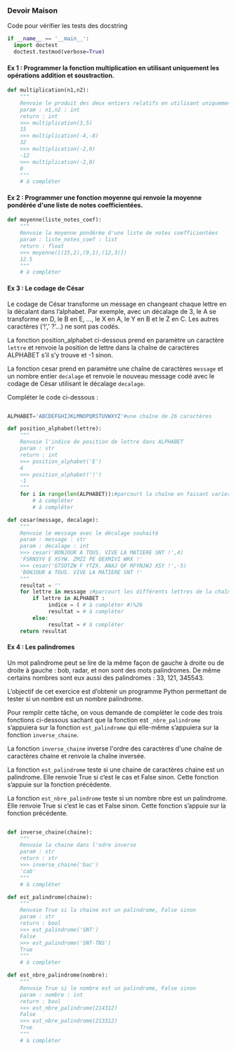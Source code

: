 ### Devoir Maison 

Code pour vérifier les tests des docstring

```Python
if __name__ == '__main__':
  import doctest
  doctest.testmod(verbose=True)
```

#### Ex 1 : Programmer la fonction multiplication en utilisant uniquement les opérations addition et soustraction.

```Python
def multiplication(n1,n2):
    """
    Renvoie le produit des deux entiers relatifs en utilisant uniquement les opérations + et -
    param : n1,n2 : int
    return : int
    >>> multiplication(3,5)
    15
    >>> multiplication(-4,-8)
    32
    >>> multiplication(-2,6)
    -12
    >>> multiplication(-2,0)    
    0
    """
    # à compléter
```

####  Ex 2 : Programmer une fonction moyenne qui renvoie la moyenne pondérée d'une liste de notes coefficientées.

```Python
def moyenne(liste_notes_coef):
    """
    Renvoie la moyenne pondérée d'une liste de notes coefficientées
    param : liste_notes_coef : list
    return : float
    >>> moyenne([(15,2),(9,1),(12,3)])
    12.5
    """
    # à compléter
```

#### Ex 3 : Le codage de César 
Le codage de César transforme un message en changeant chaque lettre en la décalant dans l’alphabet. Par exemple, avec un décalage de 3, le A se transforme en D, le B en E, ..., le X en A, le Y en B et le Z en C. Les autres caractères (‘!’,’ ?’…) ne sont pas codés.
La fonction position_alphabet ci-dessous prend en paramètre un caractère `lettre` et renvoie la position de lettre dans la chaîne de caractères ALPHABET s’il s’y trouve et -1 sinon.
La fonction cesar prend en paramètre une chaîne de caractères `message` et un nombre entier `decalage` et renvoie le nouveau message codé avec le codage de César utilisant le décalage `decalage`. 

Compléter le code ci-dessous :

```Python

ALPHABET='ABCDEFGHIJKLMNOPQRSTUVWXYZ'#une chaîne de 26 caractères
def position_alphabet(lettre):
    """
    Renvoie l'indice de position de lettre dans ALPHABET
    param : str
    return : int
    >>> position_alphabet('E')
    4
    >>> position_alphabet('!')
    -1
    """
    for i in range(len(ALPHABET)):#parcourt la chaîne en faisant varier l'indice de position i dans la chaîne
		# à compléter
		# à compléter
def cesar(message, decalage):
    """
    Renvoie le message avec le décalage souhaité
    param : message : str
    param : decalage : int
    >>> cesar('BONJOUR A TOUS. VIVE LA MATIERE SNT !',4)
    'FSRNSYV E XSYW. ZMZI PE QEXMIVI WRX !'
    >>> cesar('GTSOTZW F YTZX. ANAJ QF RFYNJWJ XSY !',-5)
    'BONJOUR A TOUS. VIVE LA MATIERE SNT !'
    """        resultat = ''
    for lettre in message :#parcourt les différents lettres de la chaînes 
        if lettre in ALPHABET :
             indice = ( # à compléter #)%26
             resultat = # à compléter
        else:
             resultat = # à compléter
    return resultat    
```

#### Ex 4 : Les palindromes

Un mot palindrome peut se lire de la même façon de gauche à droite ou de droite à gauche : bob, radar, et non sont des mots palindromes.
De même certains nombres sont eux aussi des palindromes : 33, 121, 345543.
L’objectif de cet exercice est d’obtenir un programme Python permettant de tester si un nombre est un nombre palindrome.
Pour remplir cette tâche, on vous demande de compléter le code des trois fonctions ci-dessous sachant que la fonction est `_nbre_palindrome` s’appuiera sur la fonction `est_palindrome` qui elle-même s’appuiera sur la fonction `inverse_chaine`.
La fonction `inverse_chaine` inverse l'ordre des caractères d'une chaîne de caractères chaine et renvoie la chaîne inversée.
La fonction `est_palindrome` teste si une chaine de caractères chaine est un palindrome. Elle renvoie True si c’est le cas et False sinon. Cette fonction s’appuie sur la fonction précédente.
La fonction `est_nbre_palindrome` teste si un nombre nbre est un palindrome. Elle renvoie True si c’est le cas et False sinon. Cette fonction s’appuie sur la fonction précédente.

```Python

def inverse_chaine(chaine):
    """
    Renvoie la chaine dans l'odre inverse
    param : str
    return : str
    >>> inverse_chaine('bac')
    'cab'
    """
    # à compléter

def est_palindrome(chaine):
    """
    Renvoie True si la chaine est un palindrome, False sinon
    param : str
    return : bool
    >>> est_palindrome('SNT')
    False
    >>> est_palindrome('SNT-TNS')
    True
    """    # à compléter

def est_nbre_palindrome(nombre):
    """
    Renvoie True si le nombre est un palindrome, False sinon
    param : nombre : int
    return : bool
    >>> est_nbre_palindrome(214312)
    False
    >>> est_nbre_palindrome(213312)
    True
    """
    # à compléter

```